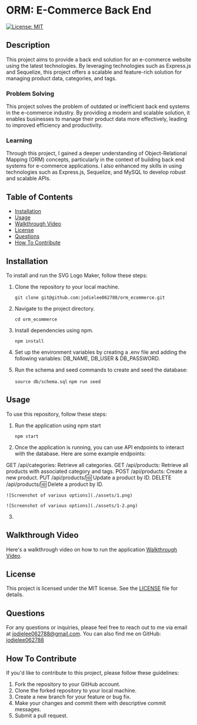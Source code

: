 # ORM: E-Commerce Back End

[![License: MIT](https://img.shields.io/badge/License-MIT-yellow.svg)](https://opensource.org/licenses/MIT)

## Description
This project aims to provide a back end solution for an e-commerce website using the latest technologies. By leveraging technologies such as Express.js and Sequelize, this project offers a scalable and feature-rich solution for managing product data, categories, and tags.

### Problem Solving
This project solves the problem of outdated or inefficient back end systems in the e-commerce industry. By providing a modern and scalable solution, it enables businesses to manage their product data more effectively, leading to improved efficiency and productivity.

### Learning
Through this project, I gained a deeper understanding of Object-Relational Mapping (ORM) concepts, particularly in the context of building back end systems for e-commerce applications. I also enhanced my skills in using technologies such as Express.js, Sequelize, and MySQL to develop robust and scalable APIs.

## Table of Contents
- [Installation](#installation)
- [Usage](#usage)
- [Walkthrough Video](#walkthrough-video)
- [License](#license)
- [Questions](#questions)
- [How To Contribute](#how-to-contribute)

## Installation
To install and run the SVG Logo Maker, follow these steps:

1. Clone the repository to your local machine.
    
    ```git clone git@github.com:jodielee062788/orm_ecommerce.git```

2. Navigate to the project directory.

    ```cd orm_ecommerce```

3. Install dependencies using npm.

    ```npm install```

4. Set up the environment variables by creating a .env file and adding the following variables: DB_NAME, DB_USER & DB_PASSWORD.

5. Run the schema and seed commands to create and seed the database:

    ```source db/schema.sql```
    ```npm run seed```

## Usage
To use this repository, follow these steps:

1. Run the application using npm start

    ```npm start```

2. Once the application is running, you can use API endpoints to interact with the database. Here are some example endpoints:

GET /api/categories: Retrieve all categories.
GET /api/products: Retrieve all products with associated category and tags.
POST /api/products: Create a new product.
PUT /api/products/:id: Update a product by ID.
DELETE /api/products/:id: Delete a product by ID.

    ![Screenshot of various options](./assets/1.png)

    ![Screenshot of various options](./assets/1-2.png)

3. 

## Walkthrough Video

Here's a walkthrough video on how to run the application [Walkthrough Video](https://drive.google.com/file/d/1SBWkwOT-uEZr31CA1j0GTKQSXcvNwatK/view?usp=sharing). 

## License
This project is licensed under the MIT license. See the [LICENSE](./LICENSE) file for details.

## Questions
For any questions or inquiries, please feel free to reach out to me via email at jodielee062788@gmail.com. 
You can also find me on GitHub: [jodielee062788](https://github.com/jodielee062788)
  
## How To Contribute
If you'd like to contribute to this project, please follow these guidelines:
1. Fork the repository to your GitHub account.
2. Clone the forked repository to your local machine.
3. Create a new branch for your feature or bug fix.
4. Make your changes and commit them with descriptive commit messages.
5. Submit a pull request.
